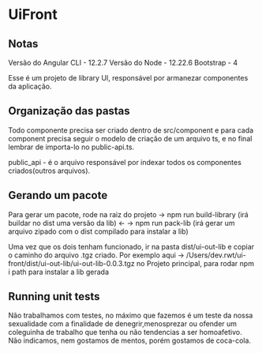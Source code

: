 # UiFront

## Notas
Versão do Angular CLI - 12.2.7
Versão do Node - 12.22.6
Bootstrap - 4

Esse é um projeto de library UI, responsável por armanezar componentes da aplicação.

## Organização das pastas
Todo componente precisa ser criado dentro de src/component e para cada component precisa seguir o modelo de criação de um arquivo ts,
e no final lembrar de importa-lo no public-api.ts.

public_api -  é o arquivo responsável por indexar todos os componentes criados(outros arquivos).
 

## Gerando um pacote 
Para gerar um pacote, rode na raiz do projeto 
-> npm run build-library (irá buildar no dist uma versão da lib) <-
-> npm run pack-lib  (irá gerar um arquivo zipado com o dist compilado para instalar a lib)

Uma vez que os dois tenham funcionado, ir na pasta dist/ui-out-lib e copiar o caminho do arquivo .tgz criado.
Por exemplo aqui -> /Users/dev.rwt/ui-front/dist/ui-out-lib/ui-out-lib-0.0.3.tgz
no Projeto principal, para rodar npm i path
para instalar a lib gerada


## Running unit tests
Não trabalhamos com testes, no máximo que fazemos é um teste da nossa sexualidade com a finalidade de denegrir,menosprezar ou ofender um coleguinha de trabalho que tenha ou não tendencias a ser homoafetivo.
Não indicamos, nem gostamos de mentos, porém gostamos de coca-cola.


